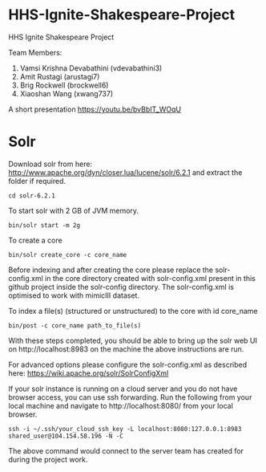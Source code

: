 # HHS-Ignite-Shakespeare-Project
HHS Ignite Shakespeare Project

Team Members:
1. Vamsi Krishna Devabathini (vdevabathini3)
2. Amit  Rustagi (arustagi7)
3. Brig Rockwell (brockwell6)
4. Xiaoshan Wang (xwang737)


A short presentation
https://youtu.be/bvBbIT_WOqU 

# Solr

Download solr from here: http://www.apache.org/dyn/closer.lua/lucene/solr/6.2.1 and extract the folder if required.

`cd solr-6.2.1`

To start solr with 2 GB of JVM memory.

`bin/solr start -m 2g`

To create a core 

`bin/solr create_core -c core_name`

Before indexing and after creating the core please replace the solr-config.xml in the core directory created with  solr-config.xml present in this github project inside the solr-config directory. The solr-config.xml is optimised to work with mimicIII dataset.

To index a file(s) (structured or unstructured) to the core with id core_name

`bin/post -c core_name path_to_file(s)`

With these steps completed, you should be able to bring up the solr web UI on http://localhost:8983 on the machine the above instructions are run.

For advanced options please configure the solr-config.xml as described here: https://wiki.apache.org/solr/SolrConfigXml

If your solr instance is running on a cloud server and you do not have browser access, you can use ssh forwarding.
Run the following from your local machine and navigate to http://localhost:8080/ from your local browser.

`ssh -i ~/.ssh/your_cloud_ssh_key -L localhost:8080:127.0.0.1:8983 shared_user@104.154.58.196 -N -C`

The above command would connect to the server team has created for during the project work.
